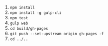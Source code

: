 1) `npm install`
2) `npm install -g gulp-cli`
3) `npm test`
4) `gulp web`
5) `cd build/gh-pages`
6) `git push --set-upstream origin gh-pages -f`
7) `cd ../..`